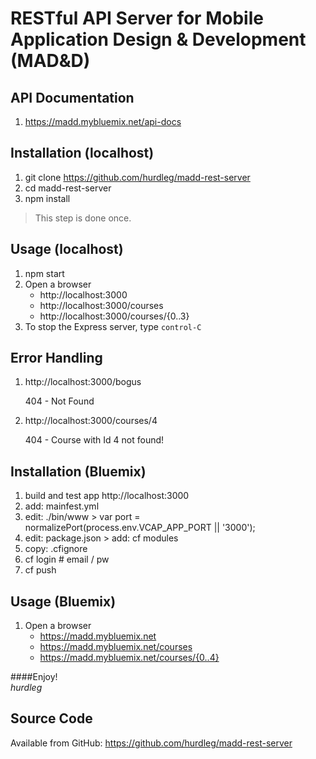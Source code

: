 # RESTful API Server for Mobile Application Design & Development (MAD&D)

## API Documentation
1. https://madd.mybluemix.net/api-docs

## Installation (localhost)
1. git clone https://github.com/hurdleg/madd-rest-server
2. cd madd-rest-server
3. npm install

> This step is done once.

## Usage (localhost)
1. npm start
2. Open a browser
   * http://localhost:3000
   * http://localhost:3000/courses
   * http://localhost:3000/courses/{0..3}
3. To stop the Express server, type `control-C`

## Error Handling
1. http://localhost:3000/bogus

   404 - Not Found

2. http://localhost:3000/courses/4

   404 - Course with Id 4 not found!

## Installation (Bluemix)
1. build and test app http://localhost:3000
2. add: mainfest.yml
3. edit: ./bin/www > var port = normalizePort(process.env.VCAP_APP_PORT || '3000');
4. edit: package.json > add: cf modules
5. copy: .cfignore
6. cf login # email / pw
7. cf push

## Usage (Bluemix)
1. Open a browser
   * https://madd.mybluemix.net
   * https://madd.mybluemix.net/courses
   * https://madd.mybluemix.net/courses/{0..4}

####Enjoy!      
*hurdleg*

## Source Code
Available from GitHub:
https://github.com/hurdleg/madd-rest-server
